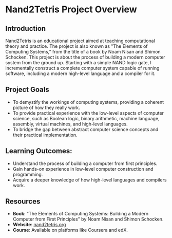# Nand2Tetris Project Overview

## Introduction
Nand2Tetris is an educational project aimed at teaching computational theory and practice. The project is also known as "The Elements of Computing Systems," from the title of a book by Noam Nisan and Shimon Schocken. This project is about the process of building a modern computer system from the ground up. Starting with a simple NAND logic gate, I incrementally construct a complete computer system capable of running software, including a modern high-level language and a compiler for it.

## Project Goals
- To demystify the workings of computing systems, providing a coherent picture of how they really work.
- To provide practical experience with the low-level aspects of computer science, such as Boolean logic, binary arithmetic, machine language, assembly, virtual machines, and high-level languages.
- To bridge the gap between abstract computer science concepts and their practical implementation.

## Learning Outcomes:
- Understand the process of building a computer from first principles.
- Gain hands-on experience in low-level computer construction and programming.
- Acquire a deeper knowledge of how high-level languages and compilers work.

## Resources
- **Book**: "The Elements of Computing Systems: Building a Modern Computer from First Principles" by Noam Nisan and Shimon Schocken.
- **Website**: [nand2tetris.org](https://www.nand2tetris.org/)
- **Course**: Available on platforms like Coursera and edX.
